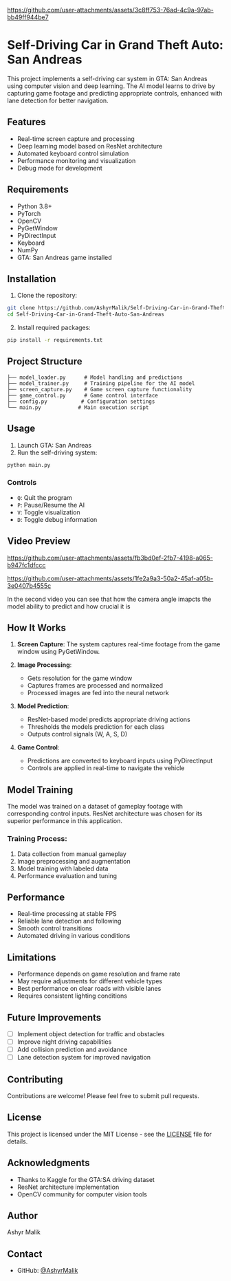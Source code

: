 
https://github.com/user-attachments/assets/3c8ff753-76ad-4c9a-97ab-bb49ff944be7


# Self-Driving Car in Grand Theft Auto: San Andreas

This project implements a self-driving car system in GTA: San Andreas using computer vision and deep learning. The AI model learns to drive by capturing game footage and predicting appropriate controls, enhanced with lane detection for better navigation.

## Features

- Real-time screen capture and processing
- Deep learning model based on ResNet architecture
- Automated keyboard control simulation
- Performance monitoring and visualization
- Debug mode for development

## Requirements

- Python 3.8+
- PyTorch
- OpenCV
- PyGetWindow
- PyDirectInput
- Keyboard
- NumPy
- GTA: San Andreas game installed

## Installation

1. Clone the repository:
```bash
git clone https://github.com/AshyrMalik/Self-Driving-Car-in-Grand-Theft-Auto-San-Andreas.git
cd Self-Driving-Car-in-Grand-Theft-Auto-San-Andreas
```

2. Install required packages:
```bash
pip install -r requirements.txt
```

## Project Structure

```
├── model_loader.py      # Model handling and predictions
├── model_trainer.py     # Training pipeline for the AI model
├── screen_capture.py    # Game screen capture functionality
├── game_control.py      # Game control interface
├── config.py           # Configuration settings
└── main.py            # Main execution script
```

## Usage

1. Launch GTA: San Andreas
2. Run the self-driving system:
```bash
python main.py
```

### Controls
- `Q`: Quit the program
- `P`: Pause/Resume the AI
- `V`: Toggle visualization
- `D`: Toggle debug information
## Video Preview




https://github.com/user-attachments/assets/fb3bd0ef-2fb7-4198-a065-b947fc1dfccc       


https://github.com/user-attachments/assets/1fe2a9a3-50a2-45af-a05b-3e0407b4555c

In the second video you can see that how the camera angle imapcts the model ability to predict and how crucial it is 

## How It Works

1. **Screen Capture**: The system captures real-time footage from the game window using PyGetWindow.

2. **Image Processing**:
   - Gets resolution for the game window
   - Captures frames are processed and normalized
   - Processed images are fed into the neural network

4. **Model Prediction**:
   - ResNet-based model predicts appropriate driving actions
   - Thresholds the models prediction for each class
   - Outputs control signals (W, A, S, D)

5. **Game Control**:
   - Predictions are converted to keyboard inputs using PyDirectInput
   - Controls are applied in real-time to navigate the vehicle

## Model Training

The model was trained on a dataset of gameplay footage with corresponding control inputs. ResNet architecture was chosen for its superior performance in this application.

### Training Process:
1. Data collection from manual gameplay
2. Image preprocessing and augmentation
3. Model training with labeled data
4. Performance evaluation and tuning

## Performance

- Real-time processing at stable FPS
- Reliable lane detection and following
- Smooth control transitions
- Automated driving in various conditions

## Limitations

- Performance depends on game resolution and frame rate
- May require adjustments for different vehicle types
- Best performance on clear roads with visible lanes
- Requires consistent lighting conditions

## Future Improvements

- [ ] Implement object detection for traffic and obstacles
- [ ] Improve night driving capabilities
- [ ] Add collision prediction and avoidance
- [ ] Lane detection system for improved navigation
      
## Contributing

Contributions are welcome! Please feel free to submit pull requests.

## License

This project is licensed under the MIT License - see the [LICENSE](LICENSE) file for details.

## Acknowledgments

- Thanks to Kaggle for the GTA:SA driving dataset
- ResNet architecture implementation
- OpenCV community for computer vision tools

## Author

Ashyr Malik

## Contact

- GitHub: [@AshyrMalik](https://github.com/AshyrMalik)
